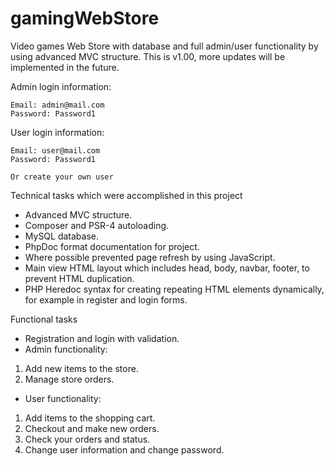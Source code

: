 # gamingWebStore

Video games Web Store with database and full admin/user functionality by using advanced MVC structure. This is v1.00, more updates will be implemented in the future.

Admin login information:

    Email: admin@mail.com 
    Password: Password1

User login information:

    Email: user@mail.com 
    Password: Password1

    Or create your own user

Technical tasks which were accomplished in this project

- Advanced MVC structure.
- Composer and PSR-4 autoloading.
- MySQL database.
- PhpDoc format documentation for project.
- Where possible prevented page refresh by using JavaScript.
- Main view HTML layout which includes head, body, navbar, footer, to prevent HTML duplication.
- PHP Heredoc syntax for creating repeating HTML elements dynamically, for example in register and login forms.
  
Functional tasks

- Registration and login with validation.
- Admin functionality:
1. Add new items to the store. 
2. Manage store orders. 

- User functionality:
1. Add items to the shopping cart.
2. Checkout and make new orders. 
3. Check your orders and status. 
4. Change user information and change password. 

